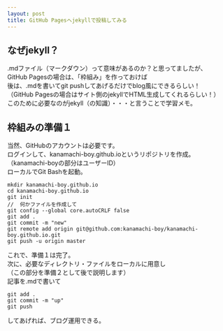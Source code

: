 ```yaml
---
layout: post
title: GitHub Pagesへjekyllで投稿してみる
---
```


## なぜjekyll？
.mdファイル（マークダウン）って意味があるのか？と思ってましたが、  
GitHub Pagesの場合は、「枠組み」を作っておけば  
後は、.mdを書いてgit pushしてあげるだけでblog風にできるらしい！  
（GitHub Pagesの場合はサイト側のjekyllでHTML生成してくれるらしい！）  
このために必要なのがjekyll（の知識）・・・と言うことで学習メモ。  

## 枠組みの準備１
当然、GitHubのアカウントは必要です。  
ログインして、kanamachi-boy.github.ioというリポジトリを作成。  
（kanamachi-boyの部分はユーザーID）  
ローカルでGit Bashを起動。  

```
mkdir kanamachi-boy.github.io
cd kanamachi-boy.github.io
git init
//	何かファイルを作成して
git config --global core.autoCRLF false
git add .
git commit -m "new"
git remote add origin git@github.com:kanamachi-boy/kanamachi-boy.github.io.git
git push -u origin master
```
これで、準備１は完了。  
次に、必要なディレクトリ・ファイルをローカルに用意し  
（この部分を準備２として後で説明します）  
記事を.mdで書いて  

```
git add .
git commit -m "up"
git push
```

してあげれば、ブログ運用できる。  









